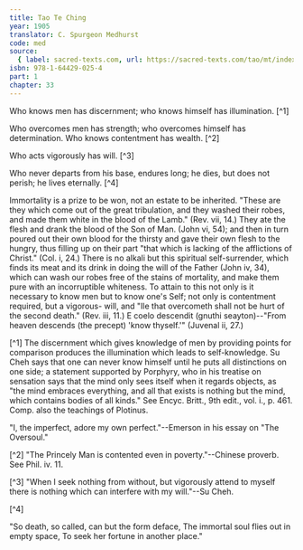 ```yaml
---
title: Tao Te Ching
year: 1905
translator: C. Spurgeon Medhurst
code: med
source:
  { label: sacred-texts.com, url: https://sacred-texts.com/tao/mt/index.htm }
isbn: 978-1-64429-025-4
part: 1
chapter: 33
---
```


Who knows men has discernment; who knows himself has illumination. [^1]

Who overcomes men has strength; who overcomes himself has determination. Who knows contentment has wealth. [^2]

Who acts vigorously has will. [^3]

Who never departs from his base, endures long; he dies, but does not perish; he lives eternally. [^4]

Immortality is a prize to be won, not an estate to be inherited. "These are they which come out of the great tribulation, and they washed their robes, and made them white in the blood of the Lamb." (Rev. vii, 14.) They ate the flesh and drank the blood of the Son of Man. (John vi, 54); and then in turn poured out their own blood for the thirsty and gave their own flesh to the hungry, thus filling up on their part "that which is lacking of the afflictions of Christ." (Col. i, 24.) There is no alkali but this spiritual self-surrender, which finds its meat and its drink in doing the will of the Father (John iv, 34), which can wash our robes free of the stains of mortality, and make them pure with an incorruptible whiteness. To attain to this not only is it necessary to know men but to know one's Self; not only is contentment required, but a vigorous- will, and "Ile that overcometh shall not be hurt of the second death." (Rev. iii, 11.) E coelo descendit (gnuthi seayton)--"From heaven descends (the precept) 'know thyself.'" (Juvenal ii, 27.)

[^1] The discernment which gives knowledge of men by providing points for comparison produces the illumination which leads to self-knowledge. Su Cheh says that one can never know himself until he puts all distinctions on one side; a statement supported by Porphyry, who in his treatise on sensation says that the mind only sees itself when it regards objects, as "the mind embraces everything, and all that exists is nothing but the mind, which contains bodies of all kinds." See Encyc. Britt., 9th edit., vol. i., p. 461. Comp. also the teachings of Plotinus.

"I, the imperfect, adore my own perfect."--Emerson in his essay on "The Oversoul."

[^2] "The Princely Man is contented even in poverty."--Chinese proverb. See Phil. iv. 11.

[^3] "When I seek nothing from without, but vigorously attend to myself there is nothing which can interfere with my will."--Su Cheh.

[^4]

"So death, so called, can but the form deface,
The immortal soul flies out in empty space,
To seek her fortune in another place."
